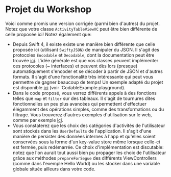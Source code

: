 # Projet du Workshop

Voici comme promis une version corrigée (parmi bien d'autres) du projet. Notez que votre classe `ActivityTableViewVC` peut être bien différente de celle proposée ici! Notez également que:

- Depuis Swift 4, il existe existe une manière bien différente que celle proposée ici (utilisant `SwiftyJSON`) de manipuler du JSON. Il s'agit des protocoles `Encodable` et `Decodable`, dont la documentation peut être trouvée [ici](https://developer.apple.com/documentation/foundation/archives_and_serialization/encoding_and_decoding_custom_types). L'idée générale est que vos classes peuvent implémenter ces protocoles (~ interfaces) et peuvent dès lors (presque) automatiquement s'encoder et se décoder à partir de JSON et d'autres formats. Il s'agit d'une fonctionalité très intéressante qui peut vous permettre de gagner beaucoup de temps! Un exemple adapté du projet est disponible [ici](https://github.com/pindex/workshop-iOS/tree/master/projects) (voir `CodableExample.playground).
- Dans le code proposé, vous verrez différents appels à des fonctions telles que `map` et `filter` sur des tableaux. Il s'agit de tournures dites fonctionnelles un peu plus avancées qui permettent d'effectuer élégamment des opérations simples, comme des transformations ou du filtrage. Vous trouverez d'autres exemples d'utilisation sur le web, comme par exemple [ici](https://codeburst.io/swift-map-flatmap-filter-and-reduce-53959ebeb6aa).
- Vous constaterez que les choix des catégories d'activités de l'utilisateur sont stockés dans les `UserDefaults` de l'application. Il s'agit d'une manière de persister des données internes à l'app et qu'elles soient conservées sous la forme d'un key-value store même lorsque celle-ci est fermée, puis redémarrée. Ce choix d'implémentation est discutable: notez que l'on aurait tout aussi bien pu propager les choix de l'utilisateur grâce aux méthodes `prepareForSegue` des différents ViewControllers (comme dans l'exemple Hello World) ou les stocker dans une variable globale située ailleurs dans votre code.